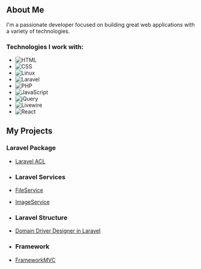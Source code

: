 ## About Me

I'm a passionate developer focused on building great web applications with a variety of technologies.

### Technologies I work with:

- ![HTML](https://img.shields.io/badge/HTML-%23E34F26?style=flat&logo=html5&logoColor=white)
- ![CSS](https://img.shields.io/badge/CSS-%231572B6?style=flat&logo=css3&logoColor=white)
- ![Linux](https://img.shields.io/badge/Linux-%23FCC624?style=flat&logo=linux&logoColor=black)
- ![Laravel](https://img.shields.io/badge/Laravel-%23FF2D20?style=flat&logo=laravel&logoColor=white)
- ![PHP](https://img.shields.io/badge/PHP-%238777BB?style=flat&logo=php&logoColor=white)
- ![JavaScript](https://img.shields.io/badge/JavaScript-%23F7DF1E?style=flat&logo=javascript&logoColor=black)
- ![jQuery](https://img.shields.io/badge/jQuery-%230769AD?style=flat&logo=jquery&logoColor=white)
- ![Livewire](https://img.shields.io/badge/Livewire-%234c51bf?style=flat&logo=livewire&logoColor=white)
- ![React](https://img.shields.io/badge/React-%2361DAFB?style=flat&logo=react&logoColor=black)

## My Projects

### Laravel Package
- [Laravel ACL](https://github.com/mohammadNematollahi/Laravel-ACL)

- ### Laravel Services
- [FileService](https://github.com/mohammadNematollahi/FileService)
- [ImageService](https://github.com/mohammadNematollahi/ImageService)

- ### Laravel Structure
- [Domain Driver Designer in Laravel](https://github.com/mohammadNematollahi/laravel-ddd)

- ### Framework
- [FrameworkMVC](https://github.com/mohammadNematollahi/FrameworkMVC)

